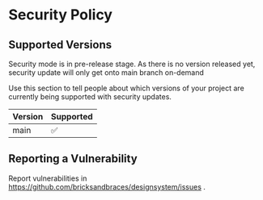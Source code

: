 # Security Policy

## Supported Versions

Security mode is in pre-release stage. As there is no version released yet, security update will only get onto main branch on-demand

Use this section to tell people about which versions of your project are
currently being supported with security updates.

| Version | Supported          |
| ------- | ------------------ |
| main    | :white_check_mark: |

## Reporting a Vulnerability

Report vulnerabilities in https://github.com/bricksandbraces/designsystem/issues .

